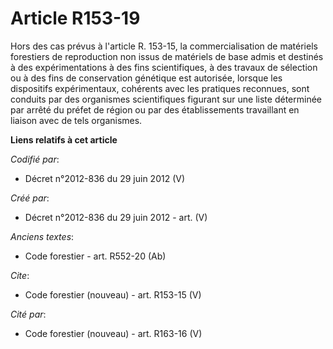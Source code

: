 # Article R153-19

Hors des cas prévus à l'article R. 153-15, la commercialisation de matériels forestiers de reproduction non issus de
matériels de base admis et destinés à des expérimentations à des fins scientifiques, à des travaux de sélection ou à des fins
de conservation génétique est autorisée, lorsque les dispositifs expérimentaux, cohérents avec les pratiques reconnues, sont
conduits par des organismes scientifiques figurant sur une liste déterminée par arrêté du préfet de région ou par des
établissements travaillant en liaison avec de tels organismes.

**Liens relatifs à cet article**

_Codifié par_:

  - Décret n°2012-836 du 29 juin 2012 (V)

_Créé par_:

  - Décret n°2012-836 du 29 juin 2012 - art. (V)

_Anciens textes_:

  - Code forestier - art. R552-20 (Ab)

_Cite_:

  - Code forestier (nouveau) - art. R153-15 (V)

_Cité par_:

  - Code forestier (nouveau) - art. R163-16 (V)
